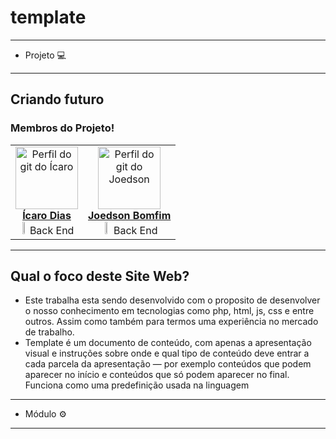 # template

---
* Projeto :computer:
---
Criando futuro
---
### **Membros do Projeto!** 
<table align="center">
	    <tr>
	        <td align="center">
	            <a href="https://github.com/icaro2222">
	                <img alt="Perfil do git do Ícaro" width="100" src="https://avatars.githubusercontent.com/u/71037296?v=4"></img>
	                <br/>
	                <b>Ícaro Dias</b>
	            </a>
	            <br><img src="https://img.icons8.com/ultraviolet/40/000000/elephant.png" width="12%"/> Back End</br>
	        </td>
	        <td align="center">
	            <a href="https://github.com/Joedson-Bomfim">
	                <img alt="Perfil do git do Joedson" width="100" src="https://avatars.githubusercontent.com/u/60985442?s=460&u=927c910cb65c33d61d844872645eee90e163c257&v=4"></img>
	                <br/>
	                <b>Joedson Bomfim</b>
	            </a>
	            <br><img src="https://img.icons8.com/ultraviolet/40/000000/elephant.png" width="12%"/> Back End</br>
	        </td>
	    </tr>
</table>

---
Qual o foco deste Site Web?
---
* Este trabalha esta sendo desenvolvido com o proposito de desenvolver o nosso conhecimento em tecnologias como php, html, js, css e entre outros. Assim como também para termos uma experiência no mercado de trabalho.
* Template é um documento de conteúdo, com apenas a apresentação visual e instruções sobre onde e qual tipo de conteúdo deve entrar a cada parcela da apresentação — por exemplo conteúdos que podem aparecer no início e conteúdos que só podem aparecer no final. Funciona como uma predefinição usada na linguagem

---
* Módulo :gear:
---
